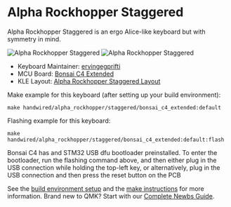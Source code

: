 # Alpha Rockhopper Staggered

Alpha Rockhopper Staggered is an ergo Alice-like keyboard but with symmetry in mind.

![Alpha Rockhopper Staggered](https://imgur.com/UmWqCOQ.jpg)
![Alpha Rockhopper Staggered](https://imgur.com/h2qx2YM.jpg)

* Keyboard Maintainer: [ervingegprifti](https://github.com/ervingegprifti)
* MCU Board: 
[Bonsai C4 Extended](https://shop.custommk.com/products/bonsai-c4-microcontroller-board?variant=41508980850884)
* KLE Layout: [Alpha Rockhopper Staggered Layout](http://www.keyboard-layout-editor.com/#/gists/f1691edd9e2282ffe500fcc9aa19e85b)

Make example for this keyboard (after setting up your build environment):

    make handwired/alpha_rockhopper/staggered/bonsai_c4_extended:default

Flashing example for this keyboard:

    make handwired/alpha_rockhopper/staggered/bonsai_c4_extended:default:flash

Bonsai C4 has and STM32 USB dfu bootloader preinstalled. To enter the bootloader, run the flashing command above, and then either plug in the USB connection while holding the top-left key, or alternatively, plug in the USB connection and then press the reset button on the PCB

See the [build environment setup](https://docs.qmk.fm/#/getting_started_build_tools) and the [make instructions](https://docs.qmk.fm/#/getting_started_make_guide) for more information. Brand new to QMK? Start with our [Complete Newbs Guide](https://docs.qmk.fm/#/newbs).
